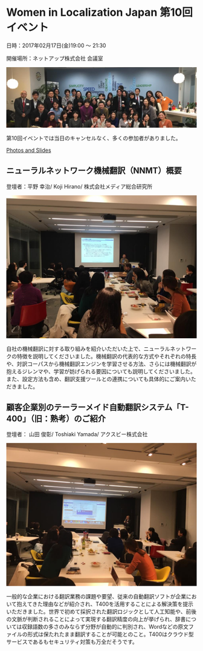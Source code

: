 # Women in Localization Japan 第10回イベント

日時：2017年02月17日(金)19:00 ～ 21:30

開催場所：ネットアップ株式会社 会議室

![image](./img/10_01.png)

第10回イベントでは当日のキャンセルなく、多くの参加者がありました。

[Photos and Slides](https://drive.google.com/drive/folders/0Bw-Ig8iKIc_JbVQzZXViRXZoUDQ)

## ニューラルネットワーク機械翻訳（NNMT）概要
登壇者：平野 幸治/ Koji Hirano/ 株式会社メディア総合研究所

![image](./img/10_02.png)

自社の機械翻訳に対する取り組みを紹介いただいた上で、ニューラルネットワークの特徴を説明してくださいました。機械翻訳の代表的な方式やそれぞれの特長や、対訳コーパスから機械翻訳エンジンを学習させる方法、さらには機械翻訳が抱えるジレンマや、学習が妨げられる要因についても説明してくださいました。また、設定方法も含め、翻訳支援ツールとの連携についても具体的にご案内いただきました。

## 顧客企業別のテーラーメイド自動翻訳システム「T-400」（旧：熟考）のご紹介

登壇者： 山田 俊彰/ Toshiaki Yamada/ アクスビー株式会社

![image](./img/10_03.png)

一般的な企業における翻訳業務の課題や要望、従来の自動翻訳ソフトが企業において抱えてきた理由などが紹介され、T400を活用することによる解決策を提示いただきました。世界で初めて採択された翻訳ロジックとして人工知能や、前後の文脈が判断されることによって実現する翻訳精度の向上が挙げられ、辞書については収録語数の多さのみならず分野が自動的に判別され、Wordなどの原文ファイルの形式は保たれたまま翻訳することが可能とのこと。T400はクラウド型サービスであるもセキュリティ対策も万全だそうです。
